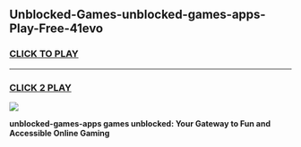 
## Unblocked-Games-unblocked-games-apps-Play-Free-41evo
<h3>
<a href="https://premium76.site?title=unblocked-games-apps&ref=18A1">CLICK TO PLAY</a></h3>
<hr>

<h3>
<a href="https://premium76.site?title=unblocked-games-apps&ref=18A1">CLICK 2 PLAY</a>
  
</h3>

<a href="https://premium76.site?title=unblocked-games-apps&ref=18A1"><img src="https://clearcache.store/games.png"></a>


**unblocked-games-apps games unblocked: Your Gateway to Fun and Accessible Online Gaming**
